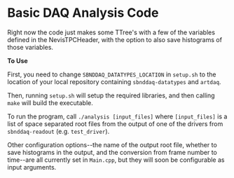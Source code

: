 # Basic DAQ Analysis Code #

Right now the code just makes some TTree's with a few of the variables
defined in the NevisTPCHeader, with the option to also save histograms
of those variables.

**To Use**

First, you need to change `SBNDDAQ_DATATYPES_LOCATION` in `setup.sh` to
the location of your local repository containing `sbnddaq-datatypes` and
`artdaq`.

Then, running `setup.sh` will setup the required libraries, and then calling
`make` will build the executable. 

To run the program, call `./analysis [input_files]` where
`[input_files]` is a list of space separated root files from the output
of one of the drivers from `sbnddaq-readout` (e.g. `test_driver`). 

Other configuration options--the name of the output root file, whether
to save histograms in the output, and the conversion from frame number
to time--are all currently set in `Main.cpp`, but they will soon be
configurable as input arguments.
